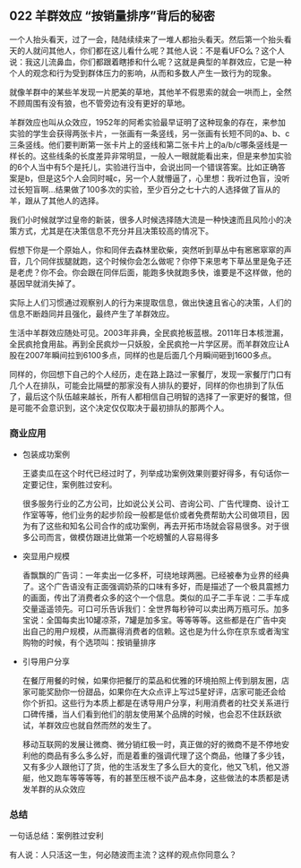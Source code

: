 ## 022 羊群效应 “按销量排序”背后的秘密


一个人抬头看天，过了一会，陆陆续续来了一堆人都抬头看天。然后第一个抬头看天的人就问其他人，你们都在这儿看什么呢？其他人说：不是看UFO么？这个人说：我这儿流鼻血，你们都跟着瞎掺和什么呢？这就是典型的羊群效应，它是一种个人的观念和行为受到群体压力的影响，从而和多数人产生一致行为的现象。

就像羊群中的某些羊发现一片肥美的草地，其他羊不假思索的就会一哄而上，全然不顾周围有没有狼，也不管旁边有没有更好的草地。

羊群效应也叫从众效应，1952年的阿希实验最早证明了这种现象的存在，来参加实验的学生会获得两张卡片，一张画有一条竖线，另一张画有长短不同的a、b、c三条竖线。他们要判断第一张卡片上的竖线和第二张卡片上的a/b/c哪条竖线是一样长的。这些线条的长度差异非常明显，一般人一眼就能看出来，但是来参加实验的6个人当中有5个是托儿，实验进行当中，会说出同一个错误答案。比如正确答案是b，但是这5个人会同时喊c，另一个人就懵逼了，心里想：我听过色盲，没听过长短盲啊...结果做了100多次的实验，至少百分之七十六的人选择做了盲从的羊，跟从了其他人的选择。

我们小时候就学过皇帝的新装，很多人时候选择随大流是一种快速而且风险小的决策方式，尤其是在决策信息不充分并且决策较高的情况下。

假想下你是一个原始人，你和同伴去森林里砍柴，突然听到草丛中有窸窸窣窣的声音，几个同伴拔腿就跑，这个时候你会怎么做呢？你停下来思考下草丛里是兔子还是老虎？你不会。你会跟在同伴后面，能跑多快就跑多快，谁要是不这样做，他的基因早就消失掉了。

实际上人们习惯通过观察别人的行为来提取信息，做出快速且省心的决策，人们的信息不断趋同并且强化，最终产生了羊群效应。

生活中羊群效应随处可见。2003年非典，全民疯抢板蓝根。2011年日本核泄漏，全民疯抢食用盐。再到全民疯炒一只妖股，全民疯抢一片学区房。而羊群效应让A股在2007年瞬间拉到6100多点，同样的也是后面几个月瞬间砸到1600多点。

同样的，你回想下自己的个人经历，走在路上路过一家餐厅，发现一家餐厅门口有几个人在排队，可能会比隔壁的那家没有人排队的要好，同样的你也排到了队伍了，最后这个队伍越来越长，所有人都相信自己明智的选择了一家更好的餐馆，但是可能不会意识到，这个决定仅仅取决于最初排队的那两个人。

### 商业应用

- 包装成功案例

	王婆卖瓜在这个时代已经过时了，列举成功案例效果则要好得多，有句话你一定要记住，案例胜过安利。
	
	很多服务行业的乙方公司，比如说公关公司、咨询公司、广告代理商、设计工作室等等，他们业务的起步阶段一般都是低价或者免费帮助大公司做项目，因为有了这些和知名公司合作的成功案例，再去开拓市场就会容易很多。对于很多公司而言，做模仿跟进比做第一个吃螃蟹的人容易得多
	
- 突显用户规模
	
	香飘飘的广告词：一年卖出一亿多杯，可绕地球两圈。已经被奉为业界的经典了。这个广告语没有正面强调奶茶的口味有多好，而是描述了一个极具震撼力的画面，传出了消费者众多的这个一个信息。类似的瓜子二手车说：二手车成交量遥遥领先。可口可乐告诉我们：全世界每秒钟可以卖出两万瓶可乐。加多宝说：全国每卖出10罐凉茶，7罐是加多宝。等等等等。这些都是在广告中突出自己的用户规模，从而赢得消费者的信赖。这也是为什么你在京东或者淘宝购物的时候，有个选项叫：按销量排序
	
- 引导用户分享

	在餐厅用餐的时候，如果你把餐厅的菜品和优雅的环境拍照上传到朋友圈，店家可能奖励你一份甜品，如果你在大众点评上写过5星好评，店家可能还会给你个折扣。这些行为本质上都是在诱导用户分享，利用消费者的社交关系进行口碑传播，当人们看到他们的朋友使用某个品牌的时候，也会忍不住跃跃欲试，羊群效应也就自然而然的发生了。
	
	移动互联网的发展让微商、微分销红极一时，真正做的好的微商不是不停地安利他的商品有多么多么好，而是着重的强调代理了这个商品，他赚了多少钱，又有多少人跟他订了货，他的生活发生了多么巨大的变化，他又飞机，他又游艇，他又跑车等等等等，有的甚至压根不谈产品本身，这些做法的本质都是诱发羊群的从众效应
	
### 总结

一句话总结：案例胜过安利

有人说：人只活这一生，何必随波而主流？这样的观点你同意么？
